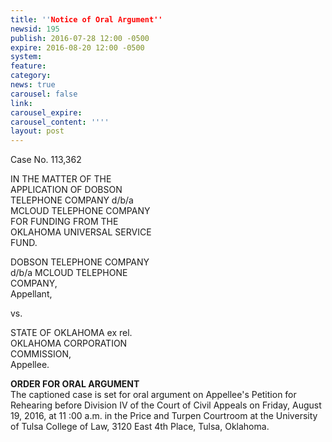 ```yaml
---
title: ''Notice of Oral Argument''
newsid: 195
publish: 2016-07-28 12:00 -0500
expire: 2016-08-20 12:00 -0500
system: 
feature: 
category: 
news: true
carousel: false
link: 
carousel_expire: 
carousel_content: ''''
layout: post
---
```

<p>Case No. 113,362</p>
<p>IN THE MATTER OF THE<br>
APPLICATION OF DOBSON<br>
TELEPHONE COMPANY d/b/a<br>
MCLOUD TELEPHONE COMPANY<br>
FOR FUNDING FROM THE<br>
OKLAHOMA UNIVERSAL SERVICE<br>
FUND.</p>
<p>DOBSON TELEPHONE COMPANY<br>
d/b/a MCLOUD TELEPHONE<br>
COMPANY,<br>
Appellant,</p>
<p>vs.</p>
<p>STATE OF OKLAHOMA ex rel.<br>
OKLAHOMA CORPORATION<br>
COMMISSION,<br>
Appellee.</p>
<p><strong>ORDER FOR ORAL ARGUMENT</strong><br>
The captioned case is set for oral argument on Appellee's Petition for
Rehearing before Division IV of the Court of Civil Appeals on Friday, August 19,
2016, at 11 :00 a.m. in the Price and Turpen Courtroom at the University of Tulsa
College of Law, 3120 East 4th Place, Tulsa, Oklahoma.</p>